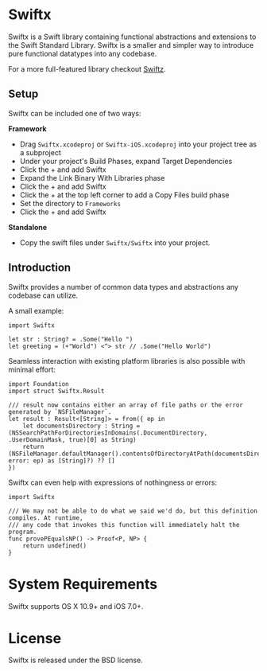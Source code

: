 Swiftx
======

Swiftx is a Swift library containing functional abstractions and extensions to
the Swift Standard Library.  Swiftx is a smaller and simpler way to introduce pure functional 
datatypes into any codebase.

For a more full-featured library checkout [Swiftz](https://github.com/typelift/swiftz).

Setup
-----

Swiftx can be included one of two ways:

**Framework**

- Drag `Swiftx.xcodeproj` or `Swiftx-iOS.xcodeproj` into your project tree as a subproject
- Under your project's Build Phases, expand Target Dependencies
- Click the + and add Swiftx
- Expand the Link Binary With Libraries phase
- Click the + and add Swiftx
- Click the + at the top left corner to add a Copy Files build phase
- Set the directory to `Frameworks`
- Click the + and add Swiftx

**Standalone**

- Copy the swift files under `Swiftx/Swiftx` into your project.

Introduction
------------

Swiftx provides a number of common data types and abstractions any codebase can utilize.

A small example:

```swiftz
import Swiftx

let str : String? = .Some("Hello ")
let greeting = (+"World") <^> str // .Some("Hello World")
```

Seamless interaction with existing platform libraries is also possible with
minimal effort:

```swiftz
import Foundation
import struct Swiftx.Result

/// result now contains either an array of file paths or the error generated by `NSFileManager`.
let result : Result<[String]> = from({ ep in
    let documentsDirectory : String = (NSSearchPathForDirectoriesInDomains(.DocumentDirectory, .UserDomainMask, true)[0] as String)
    return (NSFileManager.defaultManager().contentsOfDirectoryAtPath(documentsDirectory, error: ep) as [String]?) ?? []
})
```


Swiftx can even help with expressions of nothingness or errors:

```swiftz
import Swiftx

/// We may not be able to do what we said we'd do, but this definition compiles. At runtime, 
/// any code that invokes this function will immediately halt the program.
func provePEqualsNP() -> Proof<P, NP> {
    return undefined()
}
```

System Requirements
===================

Swiftx supports OS X 10.9+ and iOS 7.0+.

License
=======

Swiftx is released under the BSD license.

